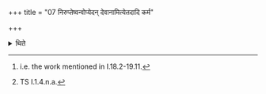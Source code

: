 +++
title = "07 निरुप्तेष्वन्वोप्येदन् देवानामित्येतदादि कर्म"

+++

<details><summary>थिते</summary>

7. After the materials have been taken out, he starts the work[^1] with (the formula) idaṁ devānām...[^2] etc.  

[^1]: i.e. the work mentioned in I.18.2-19.11.  

[^2]: TS I.1.4.n.a.  
</details>
